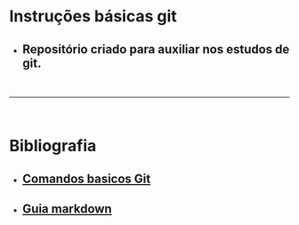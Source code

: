 # Instruções básicas git

- ## Repositório criado para auxiliar nos estudos de git.

<br>

***
<br>


# Bibliografia

- ## [Comandos basicos Git](https://gist.github.com/leocomelli/2545add34e4fec21ec16)
- ## [Guia markdown](https://docs.pipz.com/central-de-ajuda/learning-center/guia-basico-de-markdown#open)